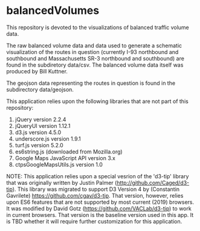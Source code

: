# balancedVolumes

This repository is devoted to the visualizations of balanced traffic volume data.

The raw balanced volume data and data used to generate a schematic visualization of the routes in question (currently I-93 northbound and southbound and Massachusetts SR-3 northbound and southbound) are found in the subdiretory data/csv. The balanced volume data itself was produced by Bill Kuttner.

The geojson data representing the routes in question is found in the subdirectory data/geojson.

This application relies upon the following libraries that are not part of this repository:
1. jQuery version 2.2.4
2. jQueryUI version 1.12.1
3. d3.js version 4.5.0
4. underscore.js version 1.9.1
5. turf.js version 5.2.0
6. es6string.js (downloaded from Mozilla.org)
7. Google Maps JavaScript API version 3.x
8. ctpsGoogleMapsUtils.js version 1.0

NOTE: This application relies upon a special vesrion of the 'd3-tip' library that was originally 
written by Justin Palmer (http://github.com/Caged/d3-tip). This library was migrated to support D3
Version 4 by (Constantin Gavrilete)  https://github.com/cgav/d3-tip. That version, however, relies
upon ES6 features that are not supported by most current (2019) browsers. It was modified by
David Gotz (https://github.com/VACLab/d3-tip) to work in current browsers. That version is the
baseline version used in this app. It is TBD whether it will require further customization for
this application.
